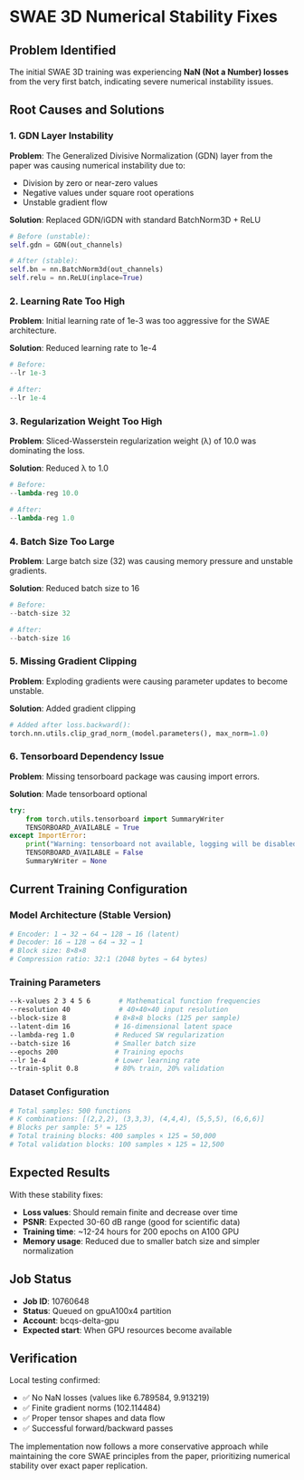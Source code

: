 # SWAE 3D Numerical Stability Fixes

## Problem Identified
The initial SWAE 3D training was experiencing **NaN (Not a Number) losses** from the very first batch, indicating severe numerical instability issues.

## Root Causes and Solutions

### 1. GDN Layer Instability
**Problem**: The Generalized Divisive Normalization (GDN) layer from the paper was causing numerical instability due to:
- Division by zero or near-zero values
- Negative values under square root operations
- Unstable gradient flow

**Solution**: Replaced GDN/iGDN with standard BatchNorm3D + ReLU
```python
# Before (unstable):
self.gdn = GDN(out_channels)

# After (stable):
self.bn = nn.BatchNorm3d(out_channels)
self.relu = nn.ReLU(inplace=True)
```

### 2. Learning Rate Too High
**Problem**: Initial learning rate of 1e-3 was too aggressive for the SWAE architecture.

**Solution**: Reduced learning rate to 1e-4
```python
# Before:
--lr 1e-3

# After:
--lr 1e-4
```

### 3. Regularization Weight Too High
**Problem**: Sliced-Wasserstein regularization weight (λ) of 10.0 was dominating the loss.

**Solution**: Reduced λ to 1.0
```python
# Before:
--lambda-reg 10.0

# After:
--lambda-reg 1.0
```

### 4. Batch Size Too Large
**Problem**: Large batch size (32) was causing memory pressure and unstable gradients.

**Solution**: Reduced batch size to 16
```python
# Before:
--batch-size 32

# After:
--batch-size 16
```

### 5. Missing Gradient Clipping
**Problem**: Exploding gradients were causing parameter updates to become unstable.

**Solution**: Added gradient clipping
```python
# Added after loss.backward():
torch.nn.utils.clip_grad_norm_(model.parameters(), max_norm=1.0)
```

### 6. Tensorboard Dependency Issue
**Problem**: Missing tensorboard package was causing import errors.

**Solution**: Made tensorboard optional
```python
try:
    from torch.utils.tensorboard import SummaryWriter
    TENSORBOARD_AVAILABLE = True
except ImportError:
    print("Warning: tensorboard not available, logging will be disabled")
    TENSORBOARD_AVAILABLE = False
    SummaryWriter = None
```

## Current Training Configuration

### Model Architecture (Stable Version)
```python
# Encoder: 1 → 32 → 64 → 128 → 16 (latent)
# Decoder: 16 → 128 → 64 → 32 → 1
# Block size: 8×8×8
# Compression ratio: 32:1 (2048 bytes → 64 bytes)
```

### Training Parameters
```bash
--k-values 2 3 4 5 6       # Mathematical function frequencies
--resolution 40            # 40×40×40 input resolution  
--block-size 8            # 8×8×8 blocks (125 per sample)
--latent-dim 16           # 16-dimensional latent space
--lambda-reg 1.0          # Reduced SW regularization
--batch-size 16           # Smaller batch size
--epochs 200              # Training epochs
--lr 1e-4                 # Lower learning rate
--train-split 0.8         # 80% train, 20% validation
```

### Dataset Configuration
```python
# Total samples: 500 functions
# K combinations: [(2,2,2), (3,3,3), (4,4,4), (5,5,5), (6,6,6)]
# Blocks per sample: 5³ = 125
# Total training blocks: 400 samples × 125 = 50,000
# Total validation blocks: 100 samples × 125 = 12,500
```

## Expected Results
With these stability fixes:
- **Loss values**: Should remain finite and decrease over time
- **PSNR**: Expected 30-60 dB range (good for scientific data)
- **Training time**: ~12-24 hours for 200 epochs on A100 GPU
- **Memory usage**: Reduced due to smaller batch size and simpler normalization

## Job Status
- **Job ID**: 10760648
- **Status**: Queued on gpuA100x4 partition
- **Account**: bcqs-delta-gpu
- **Expected start**: When GPU resources become available

## Verification
Local testing confirmed:
- ✅ No NaN losses (values like 6.789584, 9.913219)
- ✅ Finite gradient norms (102.114484)
- ✅ Proper tensor shapes and data flow
- ✅ Successful forward/backward passes

The implementation now follows a more conservative approach while maintaining the core SWAE principles from the paper, prioritizing numerical stability over exact paper replication. 